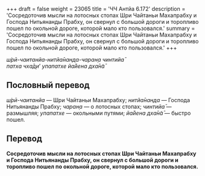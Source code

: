 +++
draft = false
weight = 23065
title = 'ЧЧ Антйа 6.172'
description = 'Сосредоточив мысли на лотосных стопах Шри Чайтаньи Махапрабху и Господа Нитьянанды Прабху, он свернул с большой дороги и торопливо пошел по окольной дороге, которой мало кто пользовался.'
summary = 'Сосредоточив мысли на лотосных стопах Шри Чайтаньи Махапрабху и Господа Нитьянанды Прабху, он свернул с большой дороги и торопливо пошел по окольной дороге, которой мало кто пользовался.'
+++

_ш́рӣ-чаитанйа-нитйа̄нанда-чаран̣а чинтийа̄  
патха чха̄д̣и_’ _упапатхе йа̄йена дха̄н̃а̄_

## Пословный перевод

_ш́рӣ_\-_чаитанйа_ — Шри Чайтаньи Махапрабху; _нитйа̄нанда_ — Господа Нитьянанды Прабху; _чаран̣а_ — о лотосных стопах; _чинтийа̄_ — размышляя; _упапатхе_ — окольными путями; _йа̄йена_ _дха̄н̃а̄_ — быстро пошел.

## Перевод

**Сосредоточив мысли на лотосных стопах Шри Чайтаньи Махапрабху и Господа Нитьянанды Прабху, он свернул с большой дороги и торопливо пошел по окольной дороге, которой мало кто пользовался.**
